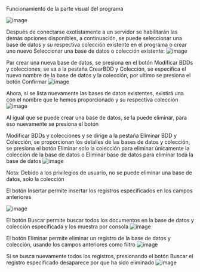 Funcionamiento de la parte visual del programa 

![image](https://github.com/silviachaluisa/ConexionMongoDBPOO/assets/133398724/ca85b9a8-8006-43ed-8ea7-fc3c5cdbb742)


Después de conectarse exotistamente a un servidor se habilitarán las demás opciones disponibles, a continuación, se puede seleccionar una base de datos y su respectiva colección existente en el programa o crear uno nuevo 
Seleccionar una base de datos o colección existente: 
![image](https://github.com/silviachaluisa/ConexionMongoDBPOO/assets/133398724/b3580256-71ad-4d56-852e-a0146c43d712)

Par crear una nueva base de datos, se presiona en el botón Modificar BDDs y colecciones, se va a la pestaña CrearBDD y Colección, se especifica el nuevo nombre de la base de datos y la colección, por ultimo se presiona el botón Confirmar 
![image](https://github.com/silviachaluisa/ConexionMongoDBPOO/assets/133398724/d5e42420-0710-495b-bd4b-7e8a15431d4a)

Ahora, si se lista nuevamente las bases de datos existentes, existirá una con el nombre que le hemos proporcionado y su respectiva colección 
![image](https://github.com/silviachaluisa/ConexionMongoDBPOO/assets/133398724/7d483889-f620-46a3-994b-076b6af08e2d)

Al igual que se puede crear una base de datos, se la puede eliminar, para eso nuevamente se presiona el botón 

Modificar BDDs y colecciones y se dirige a la pestaña Eliminar BDD y Colección, se proporcionan los detalles de las bases de datos y colección, se presiona el botón Eliminar solo la colección para eliminar únicamente la colección de la base de datos o Eliminar base de datos para eliminar toda la base de datos 
![image](https://github.com/silviachaluisa/ConexionMongoDBPOO/assets/133398724/2ff87e4c-94e7-4bad-908c-d4b8f583e584)

 

Nota: Debido a los privilegios de usuario, no se puede eliminar una base de datos, solo la colección 

El botón Insertar permite insertar los registros especificados en los campos anteriores 

 
![image](https://github.com/silviachaluisa/ConexionMongoDBPOO/assets/133398724/d6047e57-dea0-4ca3-825b-0e033cbfb0d1)

 

 

El botón Buscar permite buscar todos los documentos en la base de datos y colección especificada y los muestra por consola
![image](https://github.com/silviachaluisa/ConexionMongoDBPOO/assets/133398724/bfdf48a3-db5f-498e-ae10-ea8c8066431b)

El botón Eliminar permite eliminar un registro de la base de datos y colección, usando los campos anteriores como filtro 
![image](https://github.com/silviachaluisa/ConexionMongoDBPOO/assets/133398724/736c5150-626d-4160-bef1-944fd85fb608)

Si se busca nuevamente todos los registros, presionando el botón Buscar el registro especificado desaparece por que ha sido eliminado 
![image](https://github.com/silviachaluisa/ConexionMongoDBPOO/assets/133398724/0a571ee9-9be2-4501-b1a4-af4f94f76efe)


 

 

 

 
